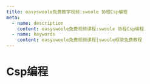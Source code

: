 ```yaml
---
title: easyswoole免费教学视频:swoole 协程Csp编程
meta:
  - name: description
    content: easyswoole免费视频课程:swoole 协程Csp编程
  - name: keywords
    content: easyswoole免费视频课程|swoole框架免费教程
---
```

# Csp编程
<script type="text/javascript" src="/Js/Ckplayer/ckplayer.js"></script>
<div class="video" style="width: 50rem;height: 30rem;"></div>
<script type="text/javascript">
    var videoObject = {
    		container: '.video',
    		variable: 'player',
    		video:'http://video-oss.easyswoole.com/%E5%85%A5%E9%97%A8%E6%95%99%E7%A8%8B1/%E5%85%A5%E9%97%A8csp.mp4'
    	};
    var player=new ckplayer(videoObject);
</script>

